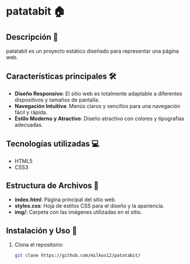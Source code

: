 # patatabit 🏠

## Descripción 📝
patatabit es un proyecto estático diseñado para representar una página web. 

## Características principales 🛠️
- **Diseño Responsivo**: El sitio web es totalmente adaptable a diferentes dispositivos y tamaños de pantalla.
- **Navegación Intuitiva**: Menús claros y sencillos para una navegación fácil y rápida.
- **Estilo Moderno y Atractivo**: Diseño atractivo con colores y tipografías adecuadas.

## Tecnologías utilizadas 💻
- HTML5
- CSS3

## Estructura de Archivos 📂
- **index.html**: Página principal del sitio web.
- **styles.css**: Hoja de estilos CSS para el diseño y la apariencia.
- **img/**: Carpeta con las imágenes utilizadas en el sitio.

## Instalación y Uso 🚀
1. Clona el repositorio:
   ```bash
   git clone https://github.com/milkos12/patatabit/
